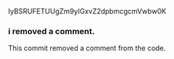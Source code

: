 IyBSRUFETUUgZm9yIGxvZ2dpbmcgcmVwbw0K


### i removed a comment.
This commit removed a comment from the code.